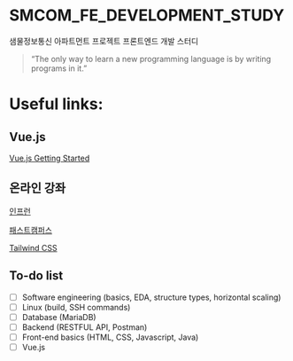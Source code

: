 # SMCOM_FE_DEVELOPMENT_STUDY
샘물정보통신 아파트먼트 프로젝트 프론트엔드 개발 스터디


> “The only way to learn a new programming language is by writing programs in it.” 

# **Useful links:**
## Vue.js

[Vue.js Getting Started](https://kr.vuejs.org/v2/guide/installation.html)


## 온라인 강좌

[인프런](https://www.inflearn.com/)

[패스트캠퍼스](https://fastcampus.co.kr/)

[Tailwind CSS](https://tailwindcss.com/docs/installation/)


## To-do list

- [ ] Software engineering (basics, EDA, structure types, horizontal scaling)
- [ ] Linux (build, SSH commands)
- [ ] Database (MariaDB)
- [ ] Backend (RESTFUL API, Postman)
- [ ] Front-end basics (HTML, CSS, Javascript, Java)
- [ ] Vue.js

